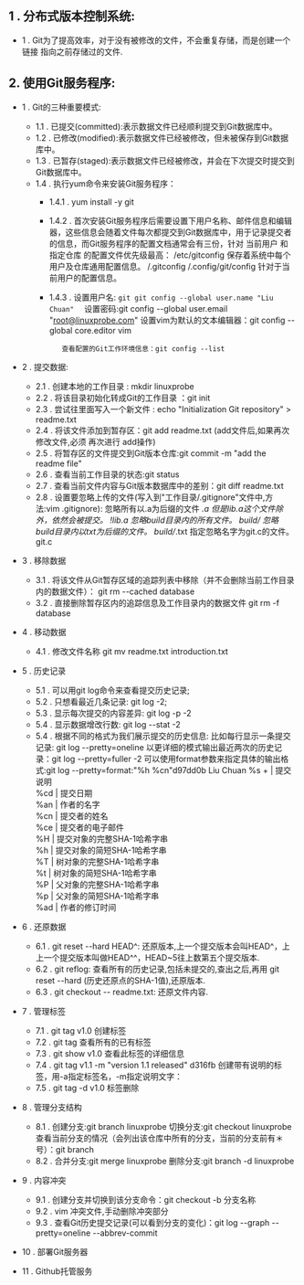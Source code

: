 ## 1 . 分布式版本控制系统:
- 1 . Git为了提高效率，对于没有被修改的文件，不会重复存储，而是创建一个 链接 指向之前存储过的文件.
## 2. 使用Git服务程序:
- 1 . Git的三种重要模式:
    - 1.1 . 已提交(committed):表示数据文件已经顺利提交到Git数据库中。
    - 1.2 . 已修改(modified):表示数据文件已经被修改，但未被保存到Git数据库中。
    - 1.3 . 已暂存(staged):表示数据文件已经被修改，并会在下次提交时提交到Git数据库中。
    - 1.4 . 执行yum命令来安装Git服务程序：
        - 1.4.1 . yum install -y git
        - 1.4.2 . 首次安装Git服务程序后需要设置下用户名称、邮件信息和编辑器，这些信息会随着文件每次都提交到Git数据库中，用于记录提交者的信息，而Git服务程序的配置文档通常会有三份，针对 当前用户 和 指定仓库 的配置文件优先级最高：
                /etc/gitconfig	保存着系统中每个用户及仓库通用配置信息。
                /.gitconfig
                /.config/git/config	针对于当前用户的配置信息。
        - 1.4.3 . 设置用户名:
                           ``````git
                            git config --global user.name "Liu Chuan" 
                           ``````
                 设置密码:git config --global user.email "root@linuxprobe.com"
                 设置vim为默认的文本编辑器：git config --global core.editor vim

                 查看配置的Git工作环境信息：git config --list

- 2 .  提交数据:
    - 2.1 . 创建本地的工作目录 : mkdir linuxprobe
    - 2.2 . 将该目录初始化转成Git的工作目录 ：git init
    - 2.3 . 尝试往里面写入一个新文件 : echo "Initialization Git repository" > readme.txt
    - 2.4 . 将该文件添加到暂存区：git add readme.txt (add文件后,如果再次修改文件,必须 再次进行 add操作)
    - 2.5 . 将暂存区的文件提交到Git版本仓库:git commit -m "add the readme file"
    - 2.6 . 查看当前工作目录的状态:git status
    - 2.7 . 查看当前文件内容与Git版本数据库中的差别：git diff readme.txt
    - 2.8 . 设置要忽略上传的文件(写入到"工作目录/.gitignore"文件中,方法:vim .gitignore):
        忽略所有以.a为后缀的文件
            *.a
        但是lib.a这个文件除外，依然会被提交。
            !lib.a
        忽略build目录内的所有文件。
            build/
        忽略build目录内以txt为后缀的文件。
            build/*.txt
        指定忽略名字为git.c的文件。
            git.c
- 3 . 移除数据
    - 3.1 . 将该文件从Git暂存区域的追踪列表中移除（并不会删除当前工作目录内的数据文件）：
        git rm --cached database
    - 3.2 . 直接删除暂存区内的追踪信息及工作目录内的数据文件 
        git rm -f database
- 4 . 移动数据
    - 4.1 . 修改文件名称 
        git mv readme.txt introduction.txt
- 5 . 历史记录
    - 5.1 . 可以用git log命令来查看提交历史记录;
    - 5.2 . 只想看最近几条记录: git log -2;
    - 5.3 . 显示每次提交的内容差异: git log -p -2
    - 5.4 . 显示数据增改行数: git log --stat -2 
    - 5.4 . 根据不同的格式为我们展示提交的历史信息:
            比如每行显示一条提交记录: git log --pretty=oneline
            以更详细的模式输出最近两次的历史记录：git log --pretty=fuller -2
            可以使用format参数来指定具体的输出格式:git log --pretty=format:"%h %cn"d97dd0b Liu Chuan
               %s  +              | 提交说明                        
               %cd               |  提交日期                        
               %an               |  作者的名字                      
               %cn               |  提交者的姓名                         
               %ce	              |  提交者的电子邮件                    
               %H                |  提交对象的完整SHA-1哈希字串         
               %h                |  提交对象的简短SHA-1哈希字串         
               %T                |  树对象的完整SHA-1哈希字串           
               %t                |  树对象的简短SHA-1哈希字串           
               %P                |  父对象的完整SHA-1哈希字串           
               %p                |  父对象的简短SHA-1哈希字串           
               %ad               |  作者的修订时间                    
- 6 . 还原数据
    - 6.1 . git reset --hard HEAD^:
            还原版本,上一个提交版本会叫HEAD^，上上一个提交版本叫做HEAD^^，HEAD~5往上数第五个提交版本.
    - 6.2 . git reflog:
            查看所有的历史记录,包括未提交的,查出之后,再用 git reset --hard (历史还原点的SHA-1值),还原版本.
    - 6.3 . git checkout -- readme.txt:
            还原文件内容.
- 7 . 管理标签
    - 7.1 . git tag v1.0
            创建标签
    - 7.2 . git tag
            查看所有的已有标签
    - 7.3 . git show v1.0
            查看此标签的详细信息
    - 7.4 . git tag v1.1 -m "version 1.1 released" d316fb
            创建带有说明的标签，用-a指定标签名，-m指定说明文字：
    - 7.5 . git tag -d v1.0
            标签删除
- 8 . 管理分支结构
    - 8.1 . 创建分支:git branch linuxprobe
            切换分支:git checkout linuxprobe
            查看当前分支的情况（会列出该仓库中所有的分支，当前的分支前有＊号）：git branch
    - 8.2 . 合并分支:git merge linuxprobe
            删除分支:git branch -d linuxprobe
- 9 . 内容冲突
    - 9.1 . 创建分支并切换到该分支命令：git checkout -b 分支名称 
    - 9.2 . vim 冲突文件,手动删除冲突部分
    - 9.3 . 查看Git历史提交记录(可以看到分支的变化)：git log --graph --pretty=oneline --abbrev-commit

- 10 . 部署Git服务器
- 11 . Github托管服务
    
